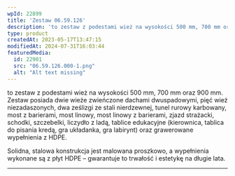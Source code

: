 ```yaml
---
wpId: 22899
title: 'Zestaw 06.59.126'
description: 'to zestaw z podestami wież na wysokości 500 mm, 700 mm oraz 900 mm. Zestaw posiada dwie wieże zwieńczone dachami dwuspadowymi, pięć wież niezadaszonych, dwa ześlizgi ze stali nierdzewnej, tunel rurowy karbowany, most z barierami, most linowy, most linowy z barierami, zjazd strażacki, schodki, szczebelki, liczydło z ladą, tablice edukacyjne (kierownica, tablica do pisania kredą, ...'
type: product
createdAt: 2023-05-17T13:47:15
modifiedAt: 2024-07-31T16:03:44
featuredMedia:
  id: 22901
  src: "06.59.126.000-1.png"
  alt: "Alt text missing"
---
```



to zestaw z podestami wież na wysokości 500 mm, 700 mm oraz 900 mm. Zestaw posiada dwie wieże zwieńczone dachami dwuspadowymi, pięć wież niezadaszonych, dwa ześlizgi ze stali nierdzewnej, tunel rurowy karbowany, most z barierami, most linowy, most linowy z barierami, zjazd strażacki, schodki, szczebelki, liczydło z ladą, tablice edukacyjne (kierownica, tablica do pisania kredą, gra układanka, gra labirynt) oraz grawerowane wypełnienia z HDPE.

Solidna, stalowa konstrukcja jest malowana proszkowo, a wypełnienia wykonane są z płyt HDPE – gwarantuje to trwałość i estetykę na długie lata.

* * *